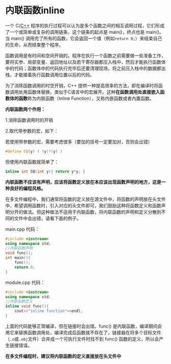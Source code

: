 # 内联函数inline

一个 C/[C++](http://c.biancheng.net/cplus/) 程序的执行过程可以认为是多个函数之间的相互调用过程，它们形成了一个或简单或复杂的调用链条，这个链条的起点是 main()，终点也是 main()。当 main() 调用完了所有的函数，它会返回一个值（例如`return 0;`）来结束自己的生命，从而结束整个程序。

函数调用是有时间和空间开销的。程序在执行一个函数之前需要做一些准备工作，要将实参、局部变量、返回地址以及若干寄存器都压入栈中，然后才能执行函数体中的代码；函数体中的代码执行完毕后还要清理现场，将之前压入栈中的数据都出栈，才能接着执行函数调用位置以后的代码。

为了消除函数调用的时空开销，C++ 提供一种提高效率的方法，即在编译时将函数调用处用函数体替换，类似于C语言中的宏展开。这种**在函数调用处直接嵌入函数体的函数**称为内联函数（Inline Function），又称内嵌函数或者内置函数。

**内联函数两个作用：**

1.消除函数调用时的开销

2.取代带参数的宏，如下：

若使用带参数的宏，需要考虑很多（要加的括号一定要加对，否则会出错）

```cpp
#define SQ(y) ( (y)*(y) )
```

但使用内联函数就简单了：

```cpp
inline int SQ(int y){ return y*y; }
```

**内联函数不应该有声明，应该将函数定义放在本应该出现函数声明的地方，这是一种良好的编程风格。**

在多文件编程中，我们通常将函数的定义放在源文件中，将函数的声明放在头文件中，希望调用函数时，引入对应的头文件即可，我们鼓励这种将函数定义和函数声明分开的做法。但这种做法不适用于内联函数，将内联函数的声明和定义分散到不同的文件中会出错，请看下面的例子。

main.cpp 代码：

```cpp
#include <iostream>
using namespace std;
//内联函数声明
void func();
int main(){
    func();
    return 0;
}
```

module.cpp 代码：

```cpp
#include <iostream>
using namespace std;
//内联函数定义
inline void func(){ 
	cout<<"inline function"<<endl;
}
```

上面的代码能够正常编译，但在链接时会出错。func() 是内联函数，编译期间会用它来替换函数调用处，编译完成后函数就不存在了，链接器在将多个目标文件（`.o`或`.obj`文件）合并成一个可执行文件时找不到 func() 函数的定义，所以会产生链接错误。

**在多文件编程时，建议将内联函数的定义直接放在头文件中**
